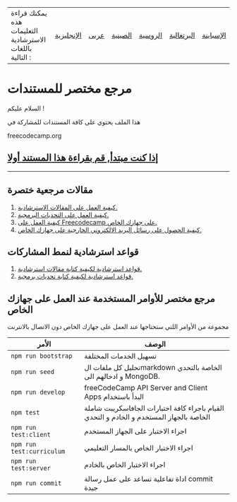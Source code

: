 
<table>
    <tr>
        <!-- Do not translate this table -->
        <td> يمكنك قراءة هذه التعليمات الاسترشادية باللغات التالية :  </td>
        <td><a href="/CONTRIBUTING.md"> الإنجليزية </a></td>
        <td><a href="/docs/arabic/README.md"> عربى </a></td>
        <td><a href="/docs/chinese/README.md"> الصينية </a></td>
        <td><a href="/docs/russian/README.md"> الروسية </a></td>
        <td><a href="/docs/portuguese/README.md"> البرتغالية </a></td>
        <td><a href="/docs/spanish/README.md"> الإسباينة </a></td>
    </tr>
</table>

# مرجع مختصر للمستندات

السلام عليكم !



هذا الملف يحتوي على كافة المستندات للمشاركة في

freecodecamp.org


## [إذا كنت مبتدأ, قم بقراءة هذا المستند أولا](/CONTRIBUTING.md)

---

## مقالات مرجعية ختصرة

1. [كيفية العمل على المقالات الاسترشادية.](how-to-work-on-guide-articles.md)
2. [كيفية العمل على التحديات البرمجية.](how-to-work-on-coding-challenges.md)
3. [كيفية العمل على  Freecodecamp  على جهازك الخاص.](how-to-setup-freecodecamp-locally.md)
4. [كيفية الحصول على رسائل البريد الالكتروني الخارجية على جهازك الخاص.](how-to-catch-outgoing-emails-locally.md)


## قواعد استرشادية لنمط المشاركات

1. [قواعد استرشادية لكيفية كتابة مقالات استرشادية.](style-guide-for-guide-articles.md)
2. [قواعد استرشادية لكيفية كتابة تحديات برمجية.](style-guide-for-curriculum-challenges.md)


## مرجع مختصر للأوامر المستخدمة عند العمل على جهازك الخاص

مجموعة من الأوامر اللتي ستحتاجها عند العمل على جهازك الخاص دون الاتصال بالانترنت 



| الأمر | الوصف |
| ------- | ----------- |
| `npm run bootstrap` | تسهيل الخدمات المختلفة |
| `npm run seed` | تحليل كل ملفات الmarkdown الخاصة بالتحدي و ادخالهم الى MongoDB. |
| `npm run develop` |  freeCodeCamp API Server and Client Apps البدأ باستخدام  |
| `npm test` |  القيام باجراء كافة اختبارات الجافاسكريبت شاملة الخاصة بالجهاز المستخدم و الخادم و التحدي  |
| `npm run test:client` | اجراء الاختبار على الجهاز المستخدم |
| `npm run test:curriculum` | اجراء الاختبار الخاص بالمسار التعليمي |
| `npm run test:server` | اجراء الاختبار الخاص بالخادم |
| `npm run commit` | اداة تفاعلية تساعد على عمل رسالة commit  جيدة |


